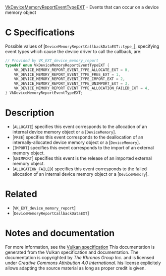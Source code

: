 [VkDeviceMemoryReportEventTypeEXT](https://www.khronos.org/registry/vulkan/specs/1.3-extensions/man/html/VkDeviceMemoryReportEventTypeEXT.html) - Events that can occur on a device memory object

# C Specifications
Possible values of [`DeviceMemoryReportCallbackDataEXT::type_`],
specifying event types which cause the device driver to call the callback,
are:
```c
// Provided by VK_EXT_device_memory_report
typedef enum VkDeviceMemoryReportEventTypeEXT {
    VK_DEVICE_MEMORY_REPORT_EVENT_TYPE_ALLOCATE_EXT = 0,
    VK_DEVICE_MEMORY_REPORT_EVENT_TYPE_FREE_EXT = 1,
    VK_DEVICE_MEMORY_REPORT_EVENT_TYPE_IMPORT_EXT = 2,
    VK_DEVICE_MEMORY_REPORT_EVENT_TYPE_UNIMPORT_EXT = 3,
    VK_DEVICE_MEMORY_REPORT_EVENT_TYPE_ALLOCATION_FAILED_EXT = 4,
} VkDeviceMemoryReportEventTypeEXT;
```

# Description
- [`ALLOCATE`] specifies this event corresponds to the allocation of an internal device memory object or a [`DeviceMemory`].
- [`FREE`] specifies this event corresponds to the deallocation of an internally-allocated device memory object or a [`DeviceMemory`].
- [`IMPORT`] specifies this event corresponds to the import of an external memory object.
- [`UNIMPORT`] specifies this event is the release of an imported external memory object.
- [`ALLOCATION_FAILED`] specifies this event corresponds to the failed allocation of an internal device memory object or a [`DeviceMemory`].

# Related
- [`VK_EXT_device_memory_report`]
- [`DeviceMemoryReportCallbackDataEXT`]

# Notes and documentation
For more information, see the [Vulkan specification](https://www.khronos.org/registry/vulkan/specs/1.3-extensions/html/vkspec.html)
This documentation is generated from the Vulkan specification and documentation.
The documentation is copyrighted by *The Khronos Group Inc.* and is licensed under *Creative Commons Attribution 4.0 International*.
his license explicitely allows adapting the source material as long as proper credit is given.
        